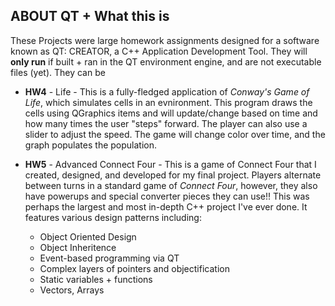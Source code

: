 ## ABOUT QT + What this is 
These Projects were large homework assignments designed for a software known as QT: CREATOR, a C++ Application Development Tool. 
They will **only run** if built + ran in the QT environment engine, and are not executable files (yet). They can be 

* **HW4** - Life - This is a fully-fledged application of *Conway's Game of Life*, which simulates cells in an evnironment. This program 
draws the cells using QGraphics items and will update/change based on time and how many times the user "steps" forward. The player can also
use a slider to adjust the speed. The game will change color over time, and the graph populates the population. 

* **HW5** - Advanced Connect Four - This is a game of Connect Four that I created, designed, and developed for my final project. Players
alternate between turns in a standard game of *Connect Four*, however, they also have powerups and special converter pieces they can use!!
This was perhaps the largest and most in-depth C++ project I've ever done. It features various design patterns including: 
   * Object Oriented Design
   * Object Inheritence
   * Event-based programming via QT 
   * Complex layers of pointers and objectification
   * Static variables + functions
   * Vectors, Arrays

